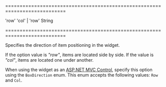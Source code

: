 ===========================================================================
<!--default-->'row'<!--/default-->
<!--acceptValues-->'col' | 'row'<!--/acceptValues-->
<!--type-->String<!--/type-->
===========================================================================

<!--shortDescription-->
Specifies the direction of item positioning in the widget.
<!--/shortDescription-->

<!--fullDescription-->
If the option value is *"row"*, items are located side by side. If the value is *"col"*, items are located one under another.

When using the widget as an [ASP.NET MVC Control](/Documentation/Guide/ASP.NET_MVC_Controls/Fundamentals/), specify this option using the `BoxDirection` enum. This enum accepts the following values: `Row` and `Col`.
<!--/fullDescription-->